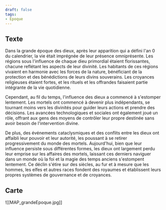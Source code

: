 ```yaml
---
draft: false
tags:
- Epoque
---
```


## Texte 

Dans la grande époque des dieux, après leur apparition qui a défini l'an 0 du calendrier, la vie était imprégnée de leur présence omniprésente. Les régions sous l'influence de chaque dieu primordial étaient florissantes, chacune reflétant les aspects de leur divinité. Les habitants de ces régions vivaient en harmonie avec les forces de la nature, bénéficiant de la protection et des bénédictions de leurs divins souverains. Les croyances religieuses étaient fortes, et les rituels et les offrandes faisaient partie intégrante de la vie quotidienne.

Cependant, au fil du temps, l'influence des dieux a commencé à s'estomper lentement. Les mortels ont commencé à devenir plus indépendants, se tournant moins vers les divinités pour guider leurs actions et prendre des décisions. Les avancées technologiques et sociales ont également joué un rôle, offrant aux gens des moyens de contrôler leur propre destinée sans avoir besoin de l'intervention divine.

De plus, des événements cataclysmiques et des conflits entre les dieux ont affaibli leur pouvoir et leur autorité, les poussant à se retirer progressivement du monde des mortels. Aujourd'hui, bien que leur influence persiste sous différentes formes, les dieux ont largement perdu leur emprise sur les affaires des mortels, laissant ces derniers naviguer dans un monde où la foi et la magie des temps anciens s'estompent lentement. Ce déclin s'étire sur des siècles, au fur et à mesure que les hommes, les elfes et autres races fondent des royaumes et établissent leurs propres systèmes de gouvernance et de croyances.

## Carte

![[MAP_grandeEpoque.jpg]]
